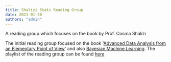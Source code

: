 ```yaml
---
title: Shalizi Stats Reading Group
date: 2021-01-30
authors: "admin"
---
```


A reading group which focuses on the book by Prof. Cosma Shalizi

<!--more-->

The initial reading group focused on the book '[Advanced Data Analysis from an Elementary Point of View](https://www.stat.cmu.edu/~cshalizi/ADAfaEPoV/)' and also [Bayesian Machine Learning](https://youtube.com/playlist?list=PLob0yCmJjJ3VrLR0qUkXUVKxyHqsdK2P6). The playlist of the reading group can be found [here](https://youtube.com/playlist?list=PLob0yCmJjJ3XT9DfcQ63ly79ICmgGU5bt)
